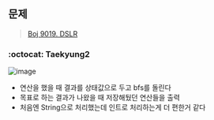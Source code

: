 ## 문제
> [Boj 9019. DSLR](https://www.acmicpc.net/problem/9019)

### :octocat: Taekyung2
![image](https://user-images.githubusercontent.com/37056992/96331447-38dccd00-1098-11eb-9c24-b4685b0b0401.png)

- 연산을 했을 때 결과를 상태값으로 두고 bfs를 돌린다
- 목표로 하는 결과가 나왔을 때 저장해뒀던 연산들을 출력
- 처음엔 String으로 처리했는데 인트로 처리하는게 더 편한거 같다
